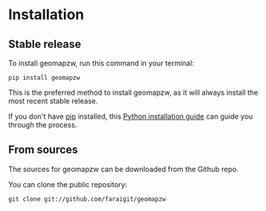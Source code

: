 # Installation

## Stable release

To install geomapzw, run this command in your terminal:

```
pip install geomapzw
```

This is the preferred method to install geomapzw, as it will always install the most recent stable release.

If you don't have [pip](https://pip.pypa.io) installed, this [Python installation guide](http://docs.python-guide.org/en/latest/starting/installation/) can guide you through the process.

## From sources

The sources for geomapzw can be downloaded from the Github repo.

You can clone the public repository:

```
git clone git://github.com/faraigit/geomapzw
```
